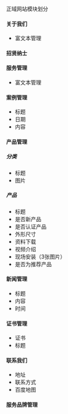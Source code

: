 正域网站模块划分



#### 关于我们

- 富文本管理

#### 招贤纳士

#### 服务管理

- 富文本管理

#### 案例管理

- 标题 
- 日期 
- 内容

#### 产品管理
##### 分类
- 标题 
- 图片

##### 产品
- 标题
- 是否新产品
- 是否认证产品
- 外形尺寸
- 资料下载
- 视频介绍
- 现场安装（3张图片）
- 是否为推荐产品
#### 新闻管理
- 标题
- 内容
- 时间

#### 证书管理
- 证书
- 标题

#### 联系我们
- 地址
- 联系方式
- 百度地图

#### 服务品牌管理
